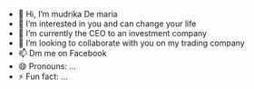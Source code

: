 - 👋 Hi, I’m mudrika De maria 
- 👀 I’m interested in you and can change your life
- 🌱 I’m currently the CEO to an investment company 
- 💞️ I’m looking to collaborate with you on my trading company 
- 📫 Dm me on Facebook 
- 😄 Pronouns: ...
- ⚡ Fun fact: ...

<!---
amazon2002/amazon2002 is a ✨ special ✨ repository because its `README.md` (this file) appears on your GitHub profile.
You can click the Preview link to take a look at your changes.
--->
